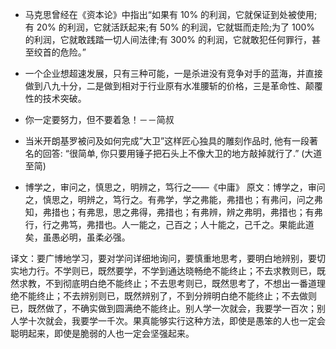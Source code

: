 - 马克思曾经在《资本论》中指出“如果有 10% 的利润，它就保证到处被使用;有 20% 的利润，它就活跃起来;有 50% 的利润，它就铤而走险;为了 100% 的利润，它就敢践踏一切人间法律;有 300% 的利润，它就敢犯任何罪行，甚至绞首的危险。”

- 一个企业想超速发展，只有三种可能，一是杀进没有竞争对手的蓝海，并直接做到八九十分，二是做到相对于行业原有水准腰斩的价格，三是革命性、颠覆性的技术突破。

- 你一定要努力，但不要着急！－－简叔

- 当米开朗基罗被问及如何完成”大卫”这样匠心独具的雕刻作品时, 他有一段著名的回答: “很简单, 你只要用锤子把石头上不像大卫的地方敲掉就行了.” (大道至简) ​​​​

- 博学之，审问之，慎思之，明辨之，笃行之——《中庸》
原文：博学之，审问之，慎思之，明辨之，笃行之。有弗学，学之弗能，弗措也；有弗问，问之弗知，弗措也；有弗思，思之弗得，弗措也；有弗辨，辨之弗明，弗措也；有弗行，行之弗笃，弗措也。人一能之，己百之；人十能之，己千之。果能此道矣，虽愚必明，虽柔必强。

译文：要广博地学习，要对学问详细地询问，要慎重地思考，要明白地辨别，要切实地力行。不学则已，既然要学，不学到通达晓畅绝不能终止；不去求教则已，既然求教，不到彻底明白绝不能终止；不去思考则已，既然思考了，不想出一番道理绝不能终止；不去辨别则已，既然辨别了，不到分辨明白绝不能终止；不去做则已，既然做了，不确实做到圆满绝不能终止。别人学一次就会，我要学一百次；别人学十次就会，我要学一千次。果真能够实行这种方法，即使是愚笨的人也一定会聪明起来，即使是脆弱的人也一定会坚强起来。
